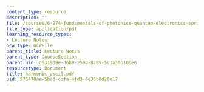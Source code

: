 ```yaml
---
content_type: resource
description: ''
file: /courses/6-974-fundamentals-of-photonics-quantum-electronics-spring-2006/575470ae5ba3cafa4fd36e35b0d29e17_harmonic_oscil.pdf
file_type: application/pdf
learning_resource_types:
- Lecture Notes
ocw_type: OCWFile
parent_title: Lecture Notes
parent_type: CourseSection
parent_uid: d631939e-d6b9-259b-8709-5c1a36b10de6
resourcetype: Document
title: harmonic_oscil.pdf
uid: 575470ae-5ba3-cafa-4fd3-6e35b0d29e17
---
```

